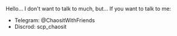 Hello... I don't want to talk to much, but... If you want to talk to me:

- Telegram: @ChaositWithFriends
- Discrod: scp_chaosit
<!---
scp-chaosit/scp-chaosit is a ✨ special ✨ repository because its `README.md` (this file) appears on your GitHub profile.
You can click the Preview link to take a look at your changes.
--->
